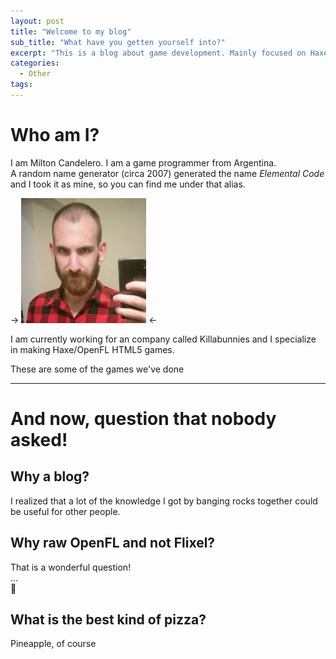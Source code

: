 ```yaml
---
layout: post
title: "Welcome to my blog"
sub_title: "What have you getten yourself into?"
excerpt: "This is a blog about game development. Mainly focused on Haxe/OpenFL and targeting the HTML5.<br>This is also maybe not the *best* place to learn Haxe/OpenFL from scratch.<br>Here we will tackle simple problems by creating even bigger problems and hoping they kill each other<br>If you want to know more about me, keep reading<br>"
categories:
  - Other
tags:
---
```

# Who am I?
I am Milton Candelero. I am a game programmer from Argentina.  
A random name generator (circa 2007) generated the name *Elemental Code* and I took it as mine, so you can find me under that alias.

-> <img src="/assets/images/me.jpg" alt="it's a me" width="200"/> <-

I am currently working for an company called Killabunnies and I specialize in making Haxe/OpenFL HTML5 games.

These are some of the games we've done


---

# And now, question that nobody asked!

## Why a blog?
I realized that a lot of the knowledge I got by banging rocks together could be useful for other people.  

## Why raw OpenFL and not Flixel?
That is a wonderful question!  
...   
🤷

## What is the best kind of pizza?
Pineapple, of course